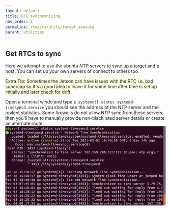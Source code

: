 ```yaml
---
layout: default
title: RTC synchronising
nav_order: 2 
permalink: /topics/utils/target_execute
parent: Utilities
---
```


## Get RTCs to sync

Here we attempt to use the ubuntu [NTP](https://en.wikipedia.org/wiki/Network_Time_Protocol) servers to sync up a target and a host. You can set up your own servers of connect to others too. 

<span style="background-color:LightYellow">
Extra Tip: Sometimes the Jetson can have issues with the RTC i.e. bad supercap so It's a good idea to leave it for some time after time is set up initially and later check for drift. </span>

Open a terminal windo and type `$ systemctl status systemd-timesyncd.service` you should see the address of the NTP server and the revlent statistics. Some firewalls do not allow NTP sync from these servers then you'll have to manually provide non-blacklisted server details or create an alternate route.
![clock_sync_sucess_picture](clock_sync/time_sync_check.png)

